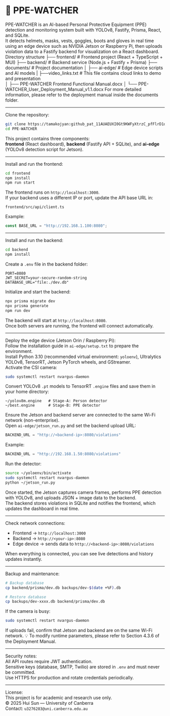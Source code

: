 # 🦺 PPE-WATCHER

PPE-WATCHER is an AI-based Personal Protective Equipment (PPE) detection and monitoring system built with YOLOv8, Fastify, Prisma, React, and SQLite.  
It detects helmets, masks, vests, goggles, boots and gloves in real time using an edge device such as NVIDIA Jetson or Raspberry Pi, then uploads violation data to a Fastify backend for visualization on a React dashboard.
Directory structure
├── frontend/                     # Frontend project (React + TypeScript + MUI)
├── backend/                      # Backend service (Node.js + Fastify + Prisma)
├── documents/                    # Project documentation
│   ├── ai-edge/                  # Edge device scripts and AI models
|   ├──video_links.txt        # This file contains cloud links to demo and presentation           
│   ├── PPE-WATCHER Frontend Functional Manual.docx
│   └── PPE-WATCHER_User_Deployment_Manual_v1.1.docx
For more detailed information, please refer to the deployment manual inside the documents folder.

---

Clone the repository:

```bash
git clone https://tamakojyan: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@github.com/tamakojyan/PPE-Watcher.git
cd PPE-WATCHER
```

This project contains three components:  
**frontend** (React dashboard), **backend** (Fastify API + SQLite), and **ai-edge** (YOLOv8 detection script for Jetson).

---

Install and run the frontend:

```bash
cd frontend
npm install
npm run start
```

The frontend runs on `http://localhost:3000`.  
If your backend uses a different IP or port, update the API base URL in:

```
frontend/src/api/client.ts
```

Example:

```js
const BASE_URL = "http://192.168.1.100:8080";
```

---

Install and run the backend:

```bash
cd backend
npm install
```

Create a `.env` file in the backend folder:

```
PORT=8080
JWT_SECRET=your-secure-random-string
DATABASE_URL="file:./dev.db"
```

Initialize and start the backend:

```bash
npx prisma migrate dev
npx prisma generate
npm run dev
```

The backend will start at `http://localhost:8080`.  
Once both servers are running, the frontend will connect automatically.

---

Deploy the edge device (Jetson Orin / Raspberry Pi):  
Follow the installation guide in `ai-edge/setup.txt` to prepare the environment.  
Install Python 3.10 (recommended virtual environment: `yoloenv`), Ultralytics YOLOv8, TensorRT, Jetson PyTorch wheels, and GStreamer.  
Activate the CSI camera:

```bash
sudo systemctl restart nvargus-daemon
```

Convert YOLOv8 `.pt` models to TensorRT `.engine` files and save them in your home directory:

```
~/yolov8m.engine   # Stage-A: Person detector
~/best.engine      # Stage-B: PPE detector
```

Ensure the Jetson and backend server are connected to the same Wi-Fi network (non-enterprise).  
Open `ai-edge/jetson_run.py` and set the backend upload URL:

```python
BACKEND_URL = "http://<backend-ip>:8080/violations"
```

Example:

```python
BACKEND_URL = "http://192.168.1.50:8080/violations"
```

Run the detector:

```bash
source ~/yoloenv/bin/activate
sudo systemctl restart nvargus-daemon
python ~/jetson_run.py
```

Once started, the Jetson captures camera frames, performs PPE detection with YOLOv8, and uploads JSON + image data to the backend.  
The backend stores violations in SQLite and notifies the frontend, which updates the dashboard in real time.

---

Check network connections:  

- Frontend → `http://localhost:3000`  
- Backend → `http://<your-ip>:8080`  
- Edge device → sends data to `http://<backend-ip>:8080/violations`

When everything is connected, you can see live detections and history updates instantly.

---

Backup and maintenance:

```bash
# Backup database
cp backend/prisma/dev.db backups/dev-$(date +%F).db

# Restore database
cp backups/dev-xxxx.db backend/prisma/dev.db
```

If the camera is busy:

```bash
sudo systemctl restart nvargus-daemon
```

If uploads fail, confirm that Jetson and backend are on the same Wi-Fi network.
💡 To modify runtime parameters, please refer to Section 4.3.6 of the Deployment Manual.

---

Security notes:  
All API routes require JWT authentication.  
Sensitive keys (database, SMTP, Twilio) are stored in `.env` and must never be committed.  
Use HTTPS for production and rotate credentials periodically.

---

License:  
This project is for academic and research use only.  
© 2025 Hui Sun — University of Canberra  
Contact: `u3276283@uni.canberra.edu.au`
